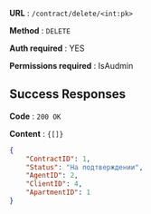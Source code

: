 **URL** : `/contract/delete/<int:pk>`

**Method** : `DELETE`

**Auth required** : YES

**Permissions required** : IsAudmin

## Success Responses

**Code** : `200 OK`

**Content** : `{[]}`

```json
{
    "ContractID": 1,
    "Status": "На подтверждении",
    "AgentID": 2,
    "ClientID": 4,
    "ApartmentID": 1
}
```